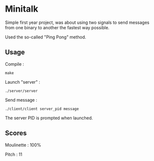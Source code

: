 # Minitalk

Simple first year project, was about using two signals to send messages from one binary to another the fastest way possible.

Used the so-called "Ping Pong" method.

## Usage

Compile :
```
make
```

Launch "server" :
```
./server/server
```

Send message :
```
./client/client server_pid message
```

The server PID is prompted when launched.

## Scores

Moulinette : 100%

Pitch : 11
